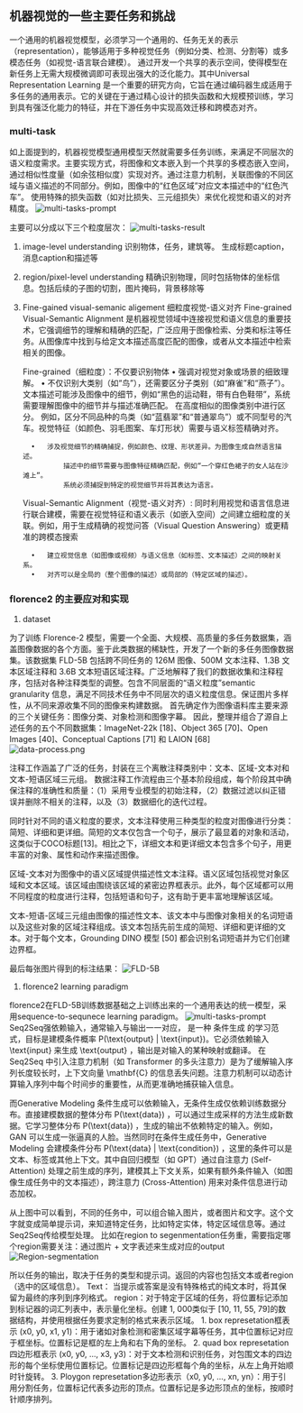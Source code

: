 
## 机器视觉的一些主要任务和挑战

一个通用的机器视觉模型，必须学习一个通用的、任务无关的表示（representation），能够适用于多种视觉任务（例如分类、检测、分割等）或多模态任务（如视觉-语言联合建模）。
通过开发一个共享的表示空间，使得模型在新任务上无需大规模微调即可表现出强大的泛化能力。其中Universal Representation Learning 是一个重要的研究方向，它旨在通过编码器生成适用于多任务的通用表示。它的关键在于通过精心设计的损失函数和大规模预训练，学习到具有强泛化能力的特征，并在下游任务中实现高效迁移和跨模态对齐。

### multi-task

如上面提到的，机器视觉模型通用模型天然就需要多任务训练，来满足不同层次的语义粒度需求。主要实现方式，将图像和文本嵌入到一个共享的多模态嵌入空间，通过相似性度量（如余弦相似度）实现对齐。通过注意力机制，关联图像的不同区域与语义描述的不同部分。例如，图像中的“红色区域”对应文本描述中的“红色汽车”。	使用特殊的损失函数（如对比损失、三元组损失）来优化视觉和语义的对齐精度。
![multi-tasks-prompt](./Florence2/multi-tasks-prompt.png)

主要可以分成以下三个粒度层次：
![multi-tasks-result](./Florence2/multi-tasks-result.png)
   1. image-level understanding
        识别物体，任务，建筑等。
        生成标题caption，消息caption和描述等
   
   2. region/pixel-level understanding
        精确识别物理，同时包括物体的坐标信息。包括后续的子图的切割，图片掩码，背景移除等
   
   3. Fine-gained visual-semanic aligement   细粒度视觉-语义对齐
        Fine-grained Visual-Semantic Alignment 是机器视觉领域中连接视觉和语义信息的重要技术，它强调细节的理解和精确的匹配，广泛应用于图像检索、分类和标注等任务。从图像库中找到与给定文本描述高度匹配的图像，或者从文本描述中检索相关的图像。

        Fine-grained（细粒度）：不仅要识别物体
            •	强调对视觉对象或场景的细致理解。
            •	不仅识别大类别（如“鸟”），还需要区分子类别（如“麻雀”和“燕子”）。
                    文本描述可能涉及图像中的细节，例如“黑色的运动鞋，带有白色鞋带”，系统需要理解图像中的细节并与描述准确匹配。
                    在高度相似的图像类别中进行区分。	例如，区分不同品种的鸟类（如“蓝翡翠”和“普通翠鸟”）或不同型号的汽车。视觉特征（如颜色、羽毛图案、车灯形状）需要与语义标签精确对齐。

            •	涉及视觉细节的精确捕捉，例如颜色、纹理、形状差异。为图像生成自然语言描述。
                    描述中的细节需要与图像特征精确匹配，例如“一个穿红色裙子的女人站在沙滩上”。
                    系统必须捕捉到特定的视觉细节并将其表达为语言。
        
        Visual-Semantic Alignment（视觉-语义对齐）:
            同时利用视觉和语言信息进行联合建模，需要在视觉特征和语义表示（如嵌入空间）之间建立细粒度的关联。例如，用于生成精确的视觉问答（Visual Question Answering）或更精准的跨模态搜索

            •	建立视觉信息（如图像或视频）与语义信息（如标签、文本描述）之间的映射关系。
	        •	对齐可以是全局的（整个图像的描述）或局部的（特定区域的描述）。

### florence2 的主要应对和实现

1. dataset

为了训练 Florence-2 模型，需要一个全面、大规模、高质量的多任务数据集，涵盖图像数据的各个方面。鉴于此类数据的稀缺性，开发了一个新的多任务图像数据集。该数据集 FLD-5B 包括跨不同任务的 126M 图像、500M 文本注释、1.3B 文本区域注释和 3.6B 文本短语区域注释。广泛地解释了我们的数据收集和注释程序，包括对各种注释类型的调整。包含不同层面的“语义粒度”semantic granularity 信息，满足不同技术任务中不同层次的语义粒度信息。保证图片多样性，从不同来源收集不同的图像来构建数据。
首先确定作为图像语料库主要来源的三个关键任务：图像分类、对象检测和图像字幕。
因此，整理并组合了源自上述任务的五个不同数据集：ImageNet-22k [18]、Object 365 [70]、Open Images [40]、Conceptual Captions [71] 和 LAION [68]   
![data-process.png](./Florence2/data-process.png)

注释工作涵盖了广泛的任务，封装在三个离散注释类别中：文本、区域-文本对和文本-短语区域三元组。
数据注释工作流程由三个基本阶段组成，每个阶段其中确保注释的准确性和质量：（1）采用专业模型的初始注释，（2）数据过滤以纠正错误并删除不相关的注释，以及（3）数据细化的迭代过程。

同时针对不同的语义粒度的要求，文本注释使用三种类型的粒度对图像进行分类：简短、详细和更详细。简短的文本仅包含一个句子，展示了最显着的对象和活动，这类似于COCO标题[13]。相比之下，详细文本和更详细文本包含多个句子，用更丰富的对象、属性和动作来描述图像。

区域-文本对为图像中的语义区域提供描述性文本注释。语义区域包括视觉对象区域和文本区域。该区域由围绕该区域的紧密边界框表示。此外，每个区域都可以用不同程度的粒度进行注释，包括短语和句子，这有助于更丰富地理解该区域。

文本-​​短语-区域三元组由图像的描述性文本、该文本中与图像对象相关的名词短语以及这些对象的区域注释组成。该文本包括先前生成的简短、详细和更详细的文本。对于每个文本，Grounding DINO 模型 [50] 都会识别名词短语并为它们创建边界框。

最后每张图片得到的标注结果：
![FLD-5B](./Florence2/FLD-5B.png)

1. florence2 learning paradigm

florence2在FLD-5B训练数据基础之上训练出来的一个通用表达的统一模型，采用sequence-to-sequnece learning paradigm。
![multi-tasks-prompt](./Florence2/multi-tasks-prompt.png)
Seq2Seq强依赖输入，通常输入与输出一一对应， 是一种 条件生成 的学习范式，目标是建模条件概率 P(\text{output} | \text{input})。它必须依赖输入  \text{input}  来生成  \text{output} ，输出是对输入的某种映射或翻译。
在 Seq2Seq 中引入注意力机制（如 Transformer 的多头注意力）是为了缓解输入序列长度较长时，上下文向量  \mathbf{C}  的信息丢失问题。注意力机制可以动态计算输入序列中每个时间步的重要性，从而更准确地捕获输入信息。

而Generative Modeling 条件生成可以依赖输入，无条件生成仅依赖训练数据分布。直接建模数据的整体分布  P(\text{data}) ，可以通过生成采样的方法生成新数据。它学习整体分布  P(\text{data}) ，生成的输出不依赖特定的输入。例如，GAN 可以生成一张逼真的人脸。当然同时在条件生成任务中，Generative Modeling 会建模条件分布  P(\text{data} | \text{condition}) ，这里的条件可以是文本、标签或其他上下文。其中自回归模型（如 GPT）通过自注意力 (Self-Attention) 处理之前生成的序列，建模其上下文关系，如果有额外条件输入（如图像生成任务中的文本描述），跨注意力 (Cross-Attention) 用来对条件信息进行动态加权。

从上图中可以看到，不同的任务中，可以组合输入图片，或者图片和文字。这个文字就变成简单提示词，来知道特定任务，比如特定实体，特定区域信息等。通过Seq2Seq传给模型处理。
比如在region to segenmentation任务重，需要指定哪个region需要关注：通过图片 + 文字表述来生成对应的output
![Region-segmentation](./Florence2/Region-segmentation.png)

所以任务的输出，取决于任务的类型和提示词。返回的内容也包括文本或者region（选中的区域信息）。
Text： 当提示或答案是没有特殊格式的纯文本时，将其保留为最终的序列到序列格式。
region：对于特定于区域的任务，将位置标记添加到标记器的词汇列表中，表示量化坐标。创建 1, 000类似于 [10, 11, 55, 79]的数据结构，并使用根据任务要求定制的格式来表示区域。
        1. box represetation框表示 (x0, y0, x1, y1)：用于诸如对象检测和密集区域字幕等任务，其中位置标记对应于框坐标。位置标记是框的左上角和右下角的坐标。
        2. quad box represetation四边形框表示 (x0, y0, ..., x3, y3)：对于文本检测和识别任务，对包围文本的四边形的每个坐标使用位置标记。位置标记是四边形框每个角的坐标，从左上角开始顺时针旋转。
        3. Ploygon represetation多边形表示（x0, y0, ..., xn, yn）：用于引用分割任务，位置标记代表多边形的顶点。位置标记是多边形顶点的坐标，按顺时针顺序排列。


